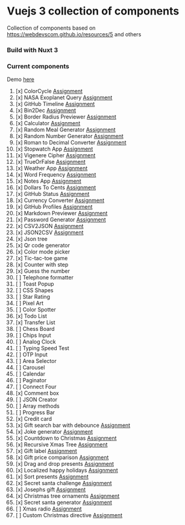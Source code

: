 # Vuejs 3 collection of components

Collection of components based on https://webdevscom.github.io/resources/5 and others

### Build with Nuxt 3

### Current components

Demo [here](https://v.matejchalachan.com/)

1. [x] 
   ColorCycle [Assignment](https://github.com/florinpop17/app-ideas/blob/master/Projects/1-Beginner/Color-Cycle-App.md)
2. [x] NASA Exoplanet
   Query [Assignment](https://github.com/florinpop17/app-ideas/blob/master/Projects/3-Advanced/NASA-Exoplanet-Query.md)
3. [x] GitHub
   Timeline [Assignment](https://github.com/florinpop17/app-ideas/blob/master/Projects/3-Advanced/GitHub-Timeline-App.md)
4. [x] Bin2Dec [Assignment](https://github.com/florinpop17/app-ideas/blob/master/Projects/1-Beginner/Bin2Dec-App.md)
5. [x] Border Radius
   Previewer [Assignment](https://github.com/florinpop17/app-ideas/blob/master/Projects/1-Beginner/Border-Radius-Previewer.md)
6. [x] 
   Calculator [Assignment](https://github.com/florinpop17/app-ideas/blob/master/Projects/1-Beginner/Calculator-App.md)
7. [x] Random Meal
   Generator [Assignment](https://github.com/florinpop17/app-ideas/blob/master/Projects/1-Beginner/Random-Meal-Generator.md)
8. [x] Random Number
   Generator [Assignment](https://github.com/florinpop17/app-ideas/blob/master/Projects/1-Beginner/Random-Number-Generator.md)
9. [x] Roman to Decimal
   Converter [Assignment](https://github.com/florinpop17/app-ideas/blob/master/Projects/1-Beginner/Roman-to-Decimal-Converter.md)
10. [x] Stopwatch
    App [Assignment](https://github.com/florinpop17/app-ideas/blob/master/Projects/1-Beginner/Stopwatch-App.md)
11. [x] Vigenere
    Cipher [Assignment](https://github.com/florinpop17/app-ideas/blob/master/Projects/1-Beginner/Vigenere-Cipher.md)
12. [x] 
    TrueOrFalse [Assignment](https://github.com/florinpop17/app-ideas/blob/master/Projects/1-Beginner/True-or-False-App.md)
13. [x] Weather
    App [Assignment](https://github.com/florinpop17/app-ideas/blob/master/Projects/1-Beginner/Weather-App.md)
14. [x] Word
    Frequency [Assignment](https://github.com/florinpop17/app-ideas/blob/master/Projects/1-Beginner/Word-Frequency-App.md)
15. [x] Notes App [Assignment](https://github.com/florinpop17/app-ideas/blob/master/Projects/1-Beginner/Notes-App.md)
16. [x] Dollars To
    Cents [Assignment](https://github.com/florinpop17/app-ideas/blob/master/Projects/1-Beginner/Dollars-To-Cents-App.md)
17. [x] GitHub
    Status [Assignment](https://github.com/florinpop17/app-ideas/blob/master/Projects/1-Beginner/GitHub-Status-App.md)
18. [x] Currency
    Converter [Assignment](https://github.com/florinpop17/app-ideas/blob/master/Projects/2-Intermediate/Currency-Converter.md)
19. [x] GitHub
    Profiles [Assignment](https://github.com/florinpop17/app-ideas/blob/master/Projects/2-Intermediate/GitHub-Profiles.md)
20. [x] Markdown
    Previewer [Assignment](https://github.com/florinpop17/app-ideas/blob/master/Projects/2-Intermediate/Markdown-Previewer.md)
21. [x] Password
    Generator [Assignment](https://github.com/florinpop17/app-ideas/blob/master/Projects/2-Intermediate/Password-Generator.md)
22. [x] CSV2JSON [Assignment](https://github.com/florinpop17/app-ideas/blob/master/Projects/1-Beginner/CSV2JSON-App.md)
23. [x] JSON2CSV [Assignment](https://github.com/florinpop17/app-ideas/blob/master/Projects/1-Beginner/JSON2CSV-App.md)
24. [x] Json tree
25. [x] Qr code generator
26. [x] Color mode picker
27. [x] Tic-tac-toe game
28. [x] Counter with step
29. [x] Guess the number
30. [ ] Telephone formatter
31. [ ] Toast Popup
32. [ ] CSS Shapes
33. [ ] Star Rating
34. [ ] Pixel Art
35. [ ] Color Spotter
36. [x] Todo List
37. [x] Transfer List
38. [ ] Chess Board
39. [ ] Chips Input
40. [ ] Analog Clock
41. [ ] Typing Speed Test
42. [ ] OTP Input
43. [ ] Area Selector
44. [ ] Carousel
45. [ ] Calendar
46. [ ] Paginator
47. [ ] Connect Four
48. [x] Comment box
49. [ ] JSON Creator
50. [ ] Array methods
51. [ ] Progress Bar
52. [x] Credit card
53. [x] Gift search bar with debounce [Assignment](https://github.com/Advent-Of-Vue/2022-gift-search-bar)
54. [x] Joke generator [Assignment](https://github.com/Advent-Of-Vue/aov-joke-generator)
55. [x] Countdown to Christmas [Assignment](https://github.com/Advent-Of-Vue/xmas-countdown/)
56. [x] Recursive Xmas Tree [Assignment](https://github.com/Advent-Of-Vue/2022-recursive-tree-problem)
57. [x] Gift label [Assignment](https://github.com/Advent-Of-Vue/aov-gift-label)
58. [x] Gift price comparison [Assignment](https://github.com/Advent-Of-Vue/2022-x-items-for-single-y)
59. [x] Drag and drop presents [Assignment](https://github.com/Advent-Of-Vue/drag-and-drop-presents)
60. [x] Localized happy holidays [Assignment](https://github.com/Advent-Of-Vue/2022-i18n-happy-holidays)
61. [x] Sort presents [Assignment](https://github.com/Advent-Of-Vue/aov-sort-presents)
62. [x] Secret santa challenge [Assignment](https://github.com/Advent-Of-Vue/secret-santa-challenge)
63. [x] Josephs gift [Assignment](https://github.com/Advent-Of-Vue/2022-find-josephs-gift)
64. [x] Christmas tree ornaments [Assignment](https://github.com/Advent-Of-Vue/2022-christmas-tree-ornaments-problem)
65. [x] Secret santa generator [Assignment](https://github.com/Advent-Of-Vue/2022-secret-santa-generator)
66. [ ] Xmas radio [Assignment](https://github.com/Advent-Of-Vue/xmas-radio)
67. [ ] Custom Christmas directive [Assignment](https://github.com/Advent-Of-Vue/custom-christmas-directive)